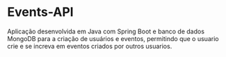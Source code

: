 # Events-API
Aplicação desenvolvida em Java com Spring Boot e banco de dados MongoDB para a criação de usuários e eventos, permitindo que o usuario crie e se increva em eventos criados por outros usuarios. 
